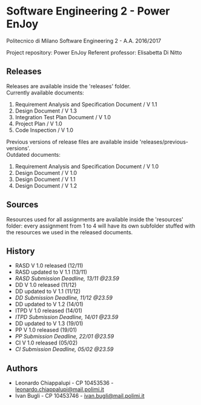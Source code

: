 # Software Engineering 2 - Power EnJoy

Politecnico di Milano
Software Engineering 2 - A.A. 2016/2017

Project repository: Power EnJoy
Referent professor: Elisabetta Di Nitto

Releases
-------
Releases are available inside the 'releases' folder.  
Currently available documents:

1. Requirement Analysis and Specification Document / V 1.1
2. Design Document / V 1.3
3. Integration Test Plan Document / V 1.0
4. Project Plan / V 1.0
5. Code Inspection / V 1.0

Previous versions of release files are available inside 'releases/previous-versions'.  
Outdated documents:

1. Requirement Analysis and Specification Document / V 1.0
2. Design Document / V 1.0
3. Design Document / V 1.1
4. Design Document / V 1.2

Sources
-------
Resources used for all assignments are available inside the 'resources' folder: every assignment from 1 to 4 will have its own subfolder stuffed with the resources we used in the released documents.

History
-------
* RASD V 1.0 released (12/11)
* RASD updated to V 1.1 (13/11)
* *RASD Submission Deadline, 13/11 @23.59*
* DD V 1.0 released (11/12)
* DD updated to V 1.1 (11/12)
* *DD Submission Deadline, 11/12 @23.59*
* DD updated to V 1.2 (14/01)
* ITPD V 1.0 released (14/01)
* *ITPD Submission Deadline, 14/01 @23.59*
* DD updated to V 1.3 (19/01)
* PP V 1.0 released (19/01)
* *PP Submission Deadline, 22/01 @23.59*
* CI V 1.0 released (05/02)
* *CI Submission Deadline, 05/02 @23.59*

Authors
-------
* Leonardo Chiappalupi - CP 10453536 - leonardo.chiappalupi@mail.polimi.it
* Ivan Bugli - CP 10453746 - ivan.bugli@mail.polimi.it

